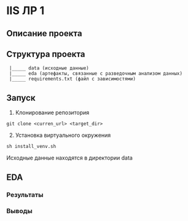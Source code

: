 # IIS ЛР 1
## Описание проекта
<purposes and tasks>

## Структура проекта
```
 |_____ data (исходные данные)
 |_____ eda (артефакты, связанные с разведочным анализом данных)
 |_____ requirements.txt (файл с зависимостями)
```

## Запуск

1. Клонирование репозитория
```shell
git clone <curren_url> <target_dir>
```

2. Установка виртуального окружения
```shell
sh install_venv.sh
```


Исходные данные находятся в директории data

## EDA
### Результаты

### Выводы

